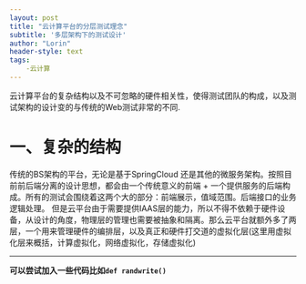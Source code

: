 ```yaml
---
layout: post
title: "云计算平台的分层测试理念"
subtitle: '多层架构下的测试设计'
author: "Lorin"
header-style: text
tags:
    -云计算
---
```

云计算平台的复杂结构以及不可忽略的硬件相关性，使得测试团队的构成，以及测试架构的设计变的与传统的Web测试非常的不同.
# 一、复杂的结构
传统的BS架构的平台，无论是基于SpringCloud 还是其他的微服务架构。按照目前前后端分离的设计思想，都会由一个传统意义的前端 + 一个提供服务的后端构成。所有的测试会围绕着这两个大的部分：前端展示，值域范围。后端接口的业务逻辑处理。
但是云平台由于需要提供IAAS层的能力，所以不得不依赖于硬件设备，从设计的角度，物理层的管理也需要被抽象和隔离。那么云平台就额外多了两层，一个用来管理硬件的编排层，以及真正和硬件打交道的虚拟化层(这里用虚拟化层来概括，计算虚拟化，网络虚拟化，存储虚拟化)

---
**可以尝试加入一些代码比如`def randwrite()`**
